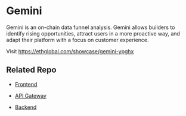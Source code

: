 # Gemini
Gemini is an on-chain data funnel analysis. Gemini allows builders to identify rising opportunities, attract users in a more proactive way, and adapt their platform with a focus on customer experience.

Visit https://ethglobal.com/showcase/gemini-ypghx

## Related Repo

- [Frontend](https://github.com/phukphoom/gemini)

- [API Gateway](https://github.com/phukphoom/gemini-api-gateway)

- [Backend](https://github.com/0xNithi/gemini-api)

